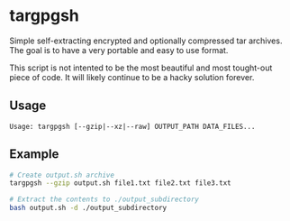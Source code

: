# targpgsh

Simple self-extracting encrypted and optionally compressed tar archives. The goal is to have a very portable and easy to use format.

This script is not intented to be the most beautiful and most tought-out piece of code. It will likely continue to be a hacky solution forever.

## Usage

```
Usage: targpgsh [--gzip|--xz|--raw] OUTPUT_PATH DATA_FILES...
```

## Example

```bash
# Create output.sh archive
targpgsh --gzip output.sh file1.txt file2.txt file3.txt

# Extract the contents to ./output_subdirectory
bash output.sh -d ./output_subdirectory
```
